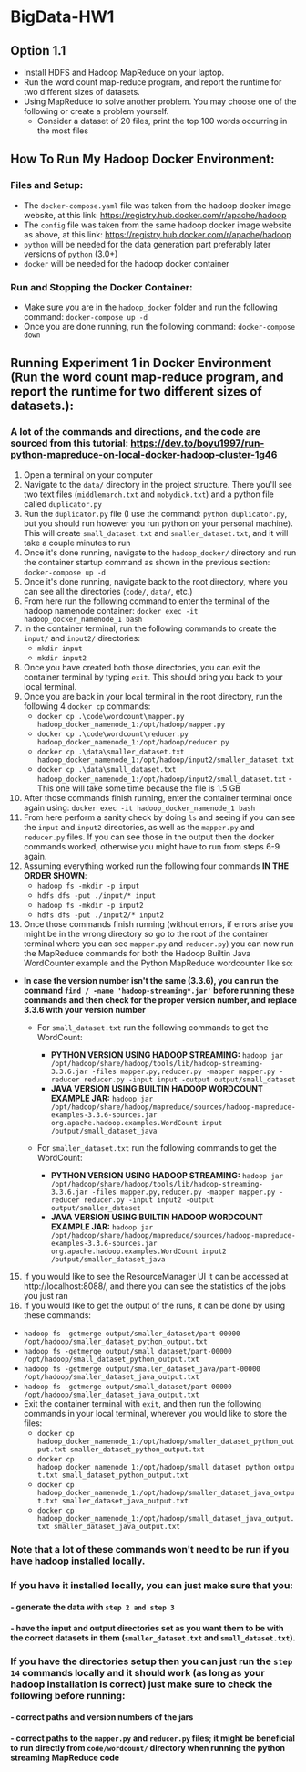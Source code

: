 # BigData-HW1
## Option 1.1
* Install HDFS and Hadoop MapReduce on your laptop.
* Run the word count map-reduce program, and report the runtime for two different
sizes of datasets.
* Using MapReduce to solve another problem. You may choose one of the
following or create a problem yourself.
  * Consider a dataset of 20 files, print the top 100 words occurring in the
  most files

## How To Run My Hadoop Docker Environment:
### Files and Setup:
* The ```docker-compose.yaml``` file was taken from the hadoop docker image website, at this link: https://registry.hub.docker.com/r/apache/hadoop
* The ```config``` file was taken from the same hadoop docker image website as above, at this link: https://registry.hub.docker.com/r/apache/hadoop
* ```python``` will be needed for the data generation part preferably later versions of ```python``` (3.0+)
* ```docker``` will be needed for the hadoop docker container

### Run and Stopping the Docker Container:
* Make sure you are in the ```hadoop_docker``` folder and run the following command: ```docker-compose up -d```
* Once you are done running, run the following command: ```docker-compose down```

## Running Experiment 1 in Docker Environment (Run the word count map-reduce program, and report the runtime for two different sizes of datasets.):
### A lot of the commands and directions, and the code are sourced from this tutorial: https://dev.to/boyu1997/run-python-mapreduce-on-local-docker-hadoop-cluster-1g46
1. Open a terminal on your computer
3. Navigate to the ```data/``` directory in the project structure. There you'll see two text files (```middlemarch.txt``` and ```mobydick.txt```) and a python file called ```duplicator.py```
4. Run the ```duplicator.py``` file (I use the command: ```python duplicator.py```, but you should run however you run python on your personal machine). This will create ```small_dataset.txt``` and ```smaller_dataset.txt```, and it will take a couple minutes to run
5. Once it's done running, navigate to the ```hadoop_docker/``` directory and run the container startup command as shown in the previous section: ```docker-compose up -d```
6. Once it's done running, navigate back to the root directory, where you can see all the directories (```code/```, ```data/```, etc.)
7. From here run the following command to enter the terminal of the hadoop namenode container: ```docker exec -it hadoop_docker_namenode_1 bash```
8. In the container terminal, run the following commands to create the ```input/``` and ```input2/``` directories:
   * ```mkdir input```
   * ```mkdir input2```
9. Once you have created both those directories, you can exit the container terminal by typing ```exit```. This should bring you back to your local terminal.
10. Once you are back in your local terminal in the root directory, run the following 4 ```docker cp``` commands:
    * ```docker cp .\code\wordcount\mapper.py hadoop_docker_namenode_1:/opt/hadoop/mapper.py```
    * ```docker cp .\code\wordcount\reducer.py hadoop_docker_namenode_1:/opt/hadoop/reducer.py```
    * ```docker cp .\data\smaller_dataset.txt hadoop_docker_namenode_1:/opt/hadoop/input2/smaller_dataset.txt```
    * ```docker cp .\data\small_dataset.txt hadoop_docker_namenode_1:/opt/hadoop/input2/small_dataset.txt``` - This one will take some time because the file is 1.5 GB
11. After those commands finish running, enter the container terminal once again using: ```docker exec -it hadoop_docker_namenode_1 bash```
12. From here perform a sanity check by doing ```ls``` and seeing if you can see the ```input``` and ```input2``` directories, as well as the ```mapper.py``` and ```reducer.py``` files. If you can see those in the output then the docker commands worked, otherwise you might have to run from steps 6-9 again.
13. Assuming everything worked run the following four commands **IN THE ORDER SHOWN**:
    * ```hadoop fs -mkdir -p input```
    * ```hdfs dfs -put ./input/* input```
    * ```hadoop fs -mkdir -p input2```
    * ```hdfs dfs -put ./input2/* input2```
14. Once those commands finish running (without errors, if errors arise you might be in the wrong directory so go to the root of the container terminal where you can see ```mapper.py``` and ```reducer.py```) you can now run the MapReduce commands for both the Hadoop Builtin Java WordCounter example and the Python MapReduce wordcounter like so:
* **In case the version number isn't the same (3.3.6), you can run the command ```find / -name 'hadoop-streaming*.jar'``` before running these commands and then check for the proper version number, and replace 3.3.6 with your version number**
  
    * For ```small_dataset.txt``` run the following commands to get the WordCount:
      * **PYTHON VERSION USING HADOOP STREAMING:** ```hadoop jar /opt/hadoop/share/hadoop/tools/lib/hadoop-streaming-3.3.6.jar -files mapper.py,reducer.py -mapper mapper.py -reducer reducer.py -input input -output output/small_dataset```
      * **JAVA VERSION USING BUILTIN HADOOP WORDCOUNT EXAMPLE JAR:** ```hadoop jar /opt/hadoop/share/hadoop/mapreduce/sources/hadoop-mapreduce-examples-3.3.6-sources.jar org.apache.hadoop.examples.WordCount input /output/small_dataset_java```
        
    * For ```smaller_dataset.txt``` run the following commands to get the WordCount:
      * **PYTHON VERSION USING HADOOP STREAMING:** ```hadoop jar /opt/hadoop/share/hadoop/tools/lib/hadoop-streaming-3.3.6.jar -files mapper.py,reducer.py -mapper mapper.py -reducer reducer.py -input input2 -output output/smaller_dataset```
      * **JAVA VERSION USING BUILTIN HADOOP WORDCOUNT EXAMPLE JAR:** ```hadoop jar /opt/hadoop/share/hadoop/mapreduce/sources/hadoop-mapreduce-examples-3.3.6-sources.jar org.apache.hadoop.examples.WordCount input2 /output/smaller_dataset_java```
15. If you would like to see the ResourceManager UI it can be accessed at http://localhost:8088/, and there you can see the statistics of the jobs you just ran
16. If you would like to get the output of the runs, it can be done by using these commands:
   * ```hadoop fs -getmerge output/smaller_dataset/part-00000 /opt/hadoop/smaller_dataset_python_output.txt```
   * ```hadoop fs -getmerge output/small_dataset/part-00000 /opt/hadoop/small_dataset_python_output.txt```
   * ```hadoop fs -getmerge output/smaller_dataset_java/part-00000 /opt/hadoop/smaller_dataset_java_output.txt```
   * ```hadoop fs -getmerge output/small_dataset/part-00000 /opt/hadoop/smaller_dataset_java_output.txt```
* Exit the container terminal with ```exit```, and then run the following commands in your local terminal, wherever you would like to store the files:
  * ```docker cp hadoop_docker_namenode_1:/opt/hadoop/smaller_dataset_python_output.txt smaller_dataset_python_output.txt```
  * ```docker cp hadoop_docker_namenode_1:/opt/hadoop/small_dataset_python_output.txt small_dataset_python_output.txt```
  * ```docker cp hadoop_docker_namenode_1:/opt/hadoop/smaller_dataset_java_output.txt smaller_dataset_java_output.txt```
  * ```docker cp hadoop_docker_namenode_1:/opt/hadoop/small_dataset_java_output.txt smaller_dataset_java_output.txt```
### Note that a lot of these commands won't need to be run if you have hadoop installed locally. 
### If you have it installed locally, you can just make sure that you: 
#### - generate the data with ```step 2 and step 3``` 
#### - have the input and output directories set as you want them to be with the correct datasets in them (```smaller_dataset.txt``` and ```small_dataset.txt```). 
### If you have the directories setup then you can just run the ```step 14``` commands locally and it should work (as long as your hadoop installation is correct) just make sure to check the following before running:
#### - correct paths and version numbers of the jars
#### - correct paths to the ```mapper.py``` and ```reducer.py``` files; it might be beneficial to run directly from ```code/wordcount/``` directory when running the python streaming MapReduce code
